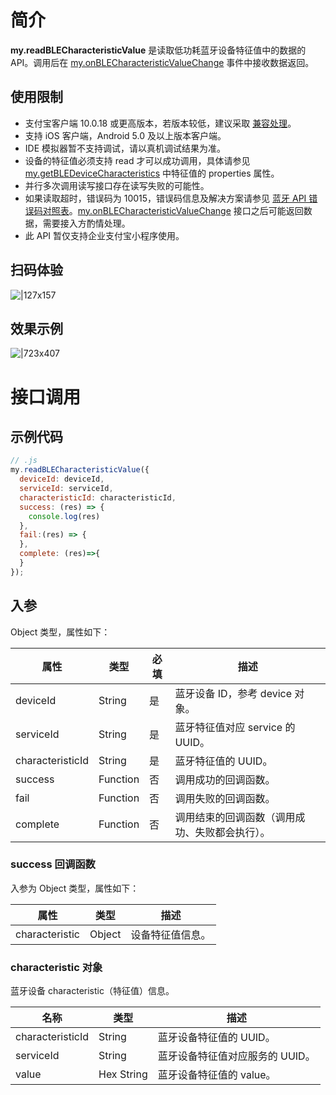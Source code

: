 
# 简介
**my.readBLECharacteristicValue** 是读取低功耗蓝牙设备特征值中的数据的 API。调用后在 [my.onBLECharacteristicValueChange](https://opendocs.alipay.com/mini/api/cdu501) 事件中接收数据返回。

## 使用限制

- 支付宝客户端 10.0.18 或更高版本，若版本较低，建议采取 [兼容处理](/mini/framework/compatibility)。
- 支持 iOS 客户端，Android 5.0 及以上版本客户端。
- IDE 模拟器暂不支持调试，请以真机调试结果为准。
- 设备的特征值必须支持 read 才可以成功调用，具体请参见  [my.getBLEDeviceCharacteristics](https://opendocs.alipay.com/mini/api/fmg9gg) 中特征值的 properties 属性。
- 并行多次调用读写接口存在读写失败的可能性。
- 如果读取超时，错误码为 10015，错误码信息及解决方案请参见 [蓝牙 API 错误码对照表](https://opendocs.alipay.com/mini/api/ucd2lh)。[my.onBLECharacteristicValueChange](https://opendocs.alipay.com/mini/api/cdu501) 接口之后可能返回数据，需要接入方酌情处理。 
- 此 API 暂仅支持企业支付宝小程序使用。

## 扫码体验
![|127x157](https://gw.alipayobjects.com/zos/skylark-tools/public/files/a35b07d7b469e80e944fa14b143ce70d.jpeg#align=left&display=inline&height=157&margin=%5Bobject%20Object%5D&originHeight=157&originWidth=127&status=done&style=stroke&width=127)

## 效果示例
![|723x407](https://gw.alipayobjects.com/zos/skylark-tools/public/files/e3b9acfa1fc42f82d496e4fd80095db2.png#align=left&display=inline&height=420&margin=%5Bobject%20Object%5D&originHeight=720&originWidth=1280&status=done&style=stroke&width=746)

# 接口调用

## 示例代码
```javascript
// .js
my.readBLECharacteristicValue({
  deviceId: deviceId,
  serviceId: serviceId,
  characteristicId: characteristicId,
  success: (res) => {
    console.log(res)
  },
  fail:(res) => {
  },
  complete: (res)=>{
  }
});
```

## 入参
Object 类型，属性如下：

| **属性** | **类型** | **必填** | **描述** |
| --- | --- | --- | --- |
| deviceId | String | 是 | 蓝牙设备 ID，参考 device 对象。 |
| serviceId | String | 是 | 蓝牙特征值对应 service 的 UUID。 |
| characteristicId | String | 是 | 蓝牙特征值的 UUID。 |
| success | Function | 否 | 调用成功的回调函数。 |
| fail | Function | 否 | 调用失败的回调函数。 |
| complete | Function | 否 | 调用结束的回调函数（调用成功、失败都会执行）。 |


### success 回调函数
入参为 Object 类型，属性如下：

| **属性** | **类型** | **描述** |
| --- | --- | --- |
| characteristic | Object | 设备特征值信息。 |


### characteristic 对象
蓝牙设备 characteristic（特征值）信息。

| **名称** | **类型** | **描述** |
| --- | --- | --- |
| characteristicId | String | 蓝牙设备特征值的 UUID。 |
| serviceId | String | 蓝牙设备特征值对应服务的 UUID。 |
| value | Hex String | 蓝牙设备特征值的 value。 |

